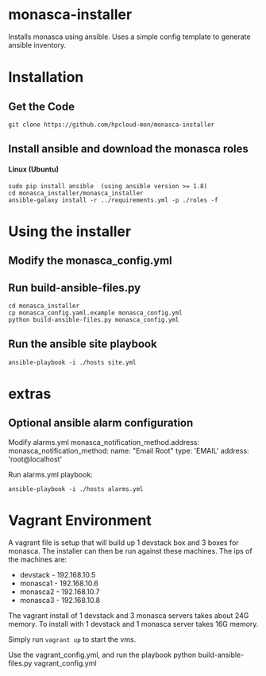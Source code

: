 monasca-installer
=================

Installs monasca using ansible.  Uses a simple config template to generate ansible inventory.

# Installation

## Get the Code

```
git clone https://github.com/hpcloud-mon/monasca-installer
```

## Install ansible and download the monasca roles
#### Linux (Ubuntu)
```
sudo pip install ansible  (using ansible version >= 1.8)
cd monasca_installer/monasca_installer
ansible-galaxy install -r ../requirements.yml -p ./roles -f
```

# Using the installer

## Modify the monasca_config.yml


## Run build-ansible-files.py 
```
cd monasca_installer
cp monasca_config.yaml.example monasca_config.yml
python build-ansible-files.py monasca_config.yml
```

## Run the ansible site playbook
```
ansible-playbook -i ./hosts site.yml
```

extras
======

## Optional ansible alarm configuration

Modify alarms.yml monasca_notification_method.address:
monasca_notification_method:
        name: "Email Root"
        type: 'EMAIL'
        address: 'root@localhost'

Run alarms.yml playbook:
```
ansible-playbook -i ./hosts alarms.yml
```

# Vagrant Environment
A vagrant file is setup that will build up 1 devstack box and 3 boxes for monasca. The installer can then be run against these machines. The ips of
the machines are:
  - devstack - 192.168.10.5
  - monasca1 - 192.168.10.6
  - monasca2 - 192.168.10.7
  - monasca3 - 192.168.10.8

The vagrant install of 1 devstack and 3 monasca servers takes about 24G memory.  To install with 1 devstack and 1 monasca server takes 16G memory.

Simply run `vagrant up` to start the vms.

Use the vagrant_config.yml, and run the playbook
python build-ansible-files.py vagrant_config.yml
